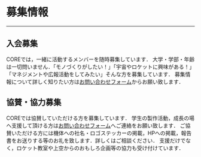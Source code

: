 # 募集情報
---

## 入会募集

COREでは，一緒に活動するメンバーを随時募集しています．
大学・学部・年齢は一切問いません．「モノづくりがしたい！」「宇宙やロケットに興味がある！」「マネジメントや広報活動をしてみたい」そんな方を募集しています．
募集情報について詳しく知りたい方は[お問い合わせフォーム](../contact)からお願い致します．

## 協賛・協力募集

COREでは協賛していただける方を募集しています．
学生の製作活動，成長の場へ支援して頂ける方は[お問い合わせフォーム](../contact)へご連絡をお願い致します．
ご協賛いただける方には機体への社名・ロゴステッカーの掲載，HPへの掲載，報告書をお送りする等のお礼を致します．詳しくはご相談ください．
支援だけでなく，ロケット教室や上空からのおもしろ企画等の協力も受け付けています．
